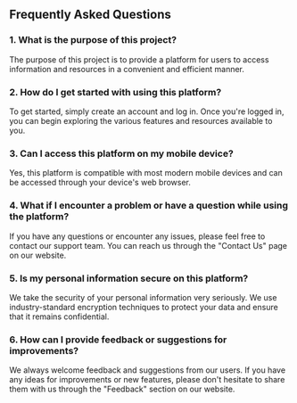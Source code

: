 ## Frequently Asked Questions

### 1. What is the purpose of this project?
The purpose of this project is to provide a platform for users to access information and resources in a convenient and efficient manner.

### 2. How do I get started with using this platform?
To get started, simply create an account and log in. Once you're logged in, you can begin exploring the various features and resources available to you.

### 3. Can I access this platform on my mobile device?
Yes, this platform is compatible with most modern mobile devices and can be accessed through your device's web browser.

### 4. What if I encounter a problem or have a question while using the platform?
If you have any questions or encounter any issues, please feel free to contact our support team. You can reach us through the "Contact Us" page on our website.

### 5. Is my personal information secure on this platform?
We take the security of your personal information very seriously. We use industry-standard encryption techniques to protect your data and ensure that it remains confidential.

### 6. How can I provide feedback or suggestions for improvements?
We always welcome feedback and suggestions from our users. If you have any ideas for improvements or new features, please don't hesitate to share them with us through the "Feedback" section on our website.